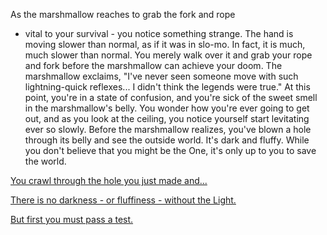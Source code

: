 As the marshmallow reaches to grab the fork and rope
 - vital to your survival -
 you notice something strange.
The hand is moving slower than normal,
 as if it was in slo-mo.
In fact, it is much, much slower than normal.
You merely walk over it and grab
 your rope and fork before the
marshmallow can achieve your doom.
The marshmallow exclaims,
"I've never seen someone move with
 such lightning-quick reflexes...
 I didn't think the legends were true."
At this point, you're in a state of confusion,
 and you're sick of the sweet smell
 in the marshmallow's belly.
You wonder how you're ever going to get out,
and as you look at the ceiling, you notice yourself
start levitating ever so slowly.
Before the marshmallow realizes,
you've blown a hole through its
belly and see the outside world.
It's dark and fluffy.
While you don't believe that you might be the One,
 it's only up to you to save the world.

[You crawl through the hole you just made and...](matrix2/matrix2.md)

[There is no darkness - or fluffiness - without the Light.](matrix2inception/matrix2inception.md)

[But first you must pass a test.](matrix_test/matrix_test.md)
